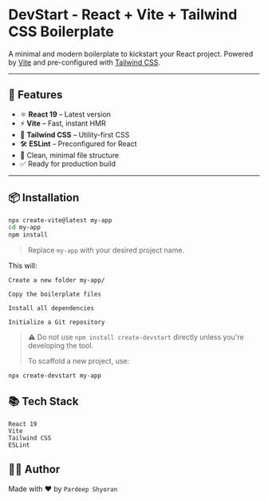 # DevStart - React + Vite + Tailwind CSS Boilerplate

A minimal and modern boilerplate to kickstart your React project. Powered by [Vite](https://vitejs.dev/) and pre-configured with [Tailwind CSS](https://tailwindcss.com/).

---

## 🚀 Features

- ⚛️ **React 19** – Latest version
- ⚡ **Vite** – Fast, instant HMR
- 🎨 **Tailwind CSS** – Utility-first CSS
- 🛠️ **ESLint** – Preconfigured for React
- 🧹 Clean, minimal file structure
- ✅ Ready for production build

---

## 📦 Installation

```bash
npx create-vite@latest my-app
cd my-app
npm install
```

> Replace `my-app` with your desired project name.

This will:

    Create a new folder my-app/

    Copy the boilerplate files

    Install all dependencies

    Initialize a Git repository



> ⚠️ Do not use `npm install create-devstart` directly unless you're developing the tool.
>  
> To scaffold a new project, use:

```bash
npx create-devstart my-app
```

## 📚 Tech Stack

    React 19
    Vite
    Tailwind CSS
    ESLint


## 🧑‍💻 Author

Made with ❤️ by `Pardeep Shyoran`